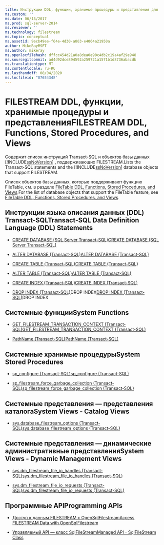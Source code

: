 ```yaml
---
title: Инструкции DDL, функции, хранимые процедуры и представления для FILESTREAM | Документация Майкрософт
ms.custom: ''
ms.date: 06/13/2017
ms.prod: sql-server-2014
ms.reviewer: ''
ms.technology: filestream
ms.topic: conceptual
ms.assetid: 9ecb49ee-f64e-4d30-a803-e4064a21950a
author: MikeRayMSFT
ms.author: mikeray
ms.openlocfilehash: dffcc454d21a0a8dea0e98c4db2c19a4af29e948
ms.sourcegitcommit: ad4d92dce894592a259721a1571b1d8736abacdb
ms.translationtype: MT
ms.contentlocale: ru-RU
ms.lasthandoff: 08/04/2020
ms.locfileid: "87654348"
---
```

# <a name="filestream-ddl-functions-stored-procedures-and-views"></a><span data-ttu-id="f8a87-102">FILESTREAM DDL, функции, хранимые процедуры и представления</span><span class="sxs-lookup"><span data-stu-id="f8a87-102">FILESTREAM DDL, Functions, Stored Procedures, and Views</span></span>
  <span data-ttu-id="f8a87-103">Содержит список инструкций Transact-SQL и объектов базы данных [!INCLUDE[ssNoVersion](../../includes/ssnoversion-md.md)] , поддерживающих FILESTREAM.</span><span class="sxs-lookup"><span data-stu-id="f8a87-103">Lists the Transact-SQL statements and the [!INCLUDE[ssNoVersion](../../includes/ssnoversion-md.md)] database objects that support FILESTREAM.</span></span>  
  
 <span data-ttu-id="f8a87-104">Список объектов базы данных, которые поддерживают функцию FileTable, см. в разделе [FileTable DDL, Functions, Stored Procedures, and Views](../views/views.md).</span><span class="sxs-lookup"><span data-stu-id="f8a87-104">For the list of database objects that support the FileTable feature, see [FileTable DDL, Functions, Stored Procedures, and Views](../views/views.md).</span></span>  
  
##  <a name="transact-sql-data-definition-language-ddl-statements"></a><a name="ddl"></a> <span data-ttu-id="f8a87-105">Инструкции языка описания данных (DDL) Transact-SQL</span><span class="sxs-lookup"><span data-stu-id="f8a87-105">Transact-SQL Data Definition Language (DDL) Statements</span></span>  
  
-   [<span data-ttu-id="f8a87-106">CREATE DATABASE (SQL Server Transact-SQL)</span><span class="sxs-lookup"><span data-stu-id="f8a87-106">CREATE DATABASE &#40;SQL Server Transact-SQL&#41;</span></span>](/sql/t-sql/statements/create-database-sql-server-transact-sql)  
  
-   [<span data-ttu-id="f8a87-107">ALTER DATABASE (Transact-SQL)</span><span class="sxs-lookup"><span data-stu-id="f8a87-107">ALTER DATABASE &#40;Transact-SQL&#41;</span></span>](/sql/t-sql/statements/alter-database-transact-sql)  
  
-   [<span data-ttu-id="f8a87-108">CREATE TABLE (Transact-SQL)</span><span class="sxs-lookup"><span data-stu-id="f8a87-108">CREATE TABLE &#40;Transact-SQL&#41;</span></span>](/sql/t-sql/statements/create-table-transact-sql)  
  
-   [<span data-ttu-id="f8a87-109">ALTER TABLE (Transact-SQL)</span><span class="sxs-lookup"><span data-stu-id="f8a87-109">ALTER TABLE &#40;Transact-SQL&#41;</span></span>](/sql/t-sql/statements/alter-table-transact-sql)  
  
-   [<span data-ttu-id="f8a87-110">CREATE INDEX &#40;Transact-SQL&#41;</span><span class="sxs-lookup"><span data-stu-id="f8a87-110">CREATE INDEX &#40;Transact-SQL&#41;</span></span>](/sql/t-sql/statements/create-index-transact-sql)  
  
-   <span data-ttu-id="f8a87-111">[DROP INDEX (Transact-SQL)](/sql/t-sql/statements/drop-index-transact-sql)DROP INDEX</span><span class="sxs-lookup"><span data-stu-id="f8a87-111">[DROP INDEX &#40;Transact-SQL&#41;](/sql/t-sql/statements/drop-index-transact-sql)DROP INDEX</span></span>  
  
##  <a name="system-functions"></a><a name="func"></a> <span data-ttu-id="f8a87-112">Системные функции</span><span class="sxs-lookup"><span data-stu-id="f8a87-112">System Functions</span></span>  
  
-   [<span data-ttu-id="f8a87-113">GET_FILESTREAM_TRANSACTION_CONTEXT (Transact-SQL)</span><span class="sxs-lookup"><span data-stu-id="f8a87-113">GET_FILESTREAM_TRANSACTION_CONTEXT &#40;Transact-SQL&#41;</span></span>](/sql/t-sql/functions/get-filestream-transaction-context-transact-sql)  
  
-   [<span data-ttu-id="f8a87-114">PathName (Transact-SQL)</span><span class="sxs-lookup"><span data-stu-id="f8a87-114">PathName &#40;Transact-SQL&#41;</span></span>](/sql/relational-databases/system-functions/pathname-transact-sql)  
  
##  <a name="system-stored-procedures"></a><a name="proc"></a> <span data-ttu-id="f8a87-115">Системные хранимые процедуры</span><span class="sxs-lookup"><span data-stu-id="f8a87-115">System Stored Procedures</span></span>  
  
-   [<span data-ttu-id="f8a87-116">sp_configure (Transact-SQL)</span><span class="sxs-lookup"><span data-stu-id="f8a87-116">sp_configure &#40;Transact-SQL&#41;</span></span>](/sql/relational-databases/system-stored-procedures/sp-configure-transact-sql)  
  
-   [<span data-ttu-id="f8a87-117">sp_filestream_force_garbage_collection (Transact-SQL)</span><span class="sxs-lookup"><span data-stu-id="f8a87-117">sp_filestream_force_garbage_collection &#40;Transact-SQL&#41;</span></span>](/sql/relational-databases/system-stored-procedures/filestream-and-filetable-sp-filestream-force-garbage-collection)  
  
##  <a name="system-views---catalog-views"></a><a name="cat"></a> <span data-ttu-id="f8a87-118">Системные представления — представления каталога</span><span class="sxs-lookup"><span data-stu-id="f8a87-118">System Views - Catalog Views</span></span>  
  
-   [<span data-ttu-id="f8a87-119">sys.database_filestream_options (Transact-SQL)</span><span class="sxs-lookup"><span data-stu-id="f8a87-119">sys.database_filestream_options &#40;Transact-SQL&#41;</span></span>](/sql/relational-databases/system-catalog-views/sys-database-filestream-options-transact-sql)  
  
##  <a name="system-views---dynamic-management-views"></a><a name="dmv"></a> <span data-ttu-id="f8a87-120">Системные представления — динамические административные представления</span><span class="sxs-lookup"><span data-stu-id="f8a87-120">System Views - Dynamic Management Views</span></span>  
  
-   [<span data-ttu-id="f8a87-121">sys.dm_filestream_file_io_handles (Transact-SQL)</span><span class="sxs-lookup"><span data-stu-id="f8a87-121">sys.dm_filestream_file_io_handles &#40;Transact-SQL&#41;</span></span>](/sql/relational-databases/system-dynamic-management-views/sys-dm-filestream-file-io-handles-transact-sql)  
  
-   [<span data-ttu-id="f8a87-122">sys.dm_filestream_file_io_requests (Transact-SQL)</span><span class="sxs-lookup"><span data-stu-id="f8a87-122">sys.dm_filestream_file_io_requests &#40;Transact-SQL&#41;</span></span>](/sql/relational-databases/system-dynamic-management-views/sys-dm-filestream-file-io-requests-transact-sql)  
  
##  <a name="programming-apis"></a><a name="api"></a> <span data-ttu-id="f8a87-123">Программные API</span><span class="sxs-lookup"><span data-stu-id="f8a87-123">Programming APIs</span></span>  
  
-   [<span data-ttu-id="f8a87-124">Доступ к данным FILESTREAM с OpenSqlFilestream</span><span class="sxs-lookup"><span data-stu-id="f8a87-124">Access FILESTREAM Data with OpenSqlFilestream</span></span>](access-filestream-data-with-opensqlfilestream.md)  
  
-   [<span data-ttu-id="f8a87-125">Управляемый API — класс SqlFileStream</span><span class="sxs-lookup"><span data-stu-id="f8a87-125">Managed API - SqlFileStream Class</span></span>](https://go.microsoft.com/fwlink/?LinkId=220875)  
  
  
